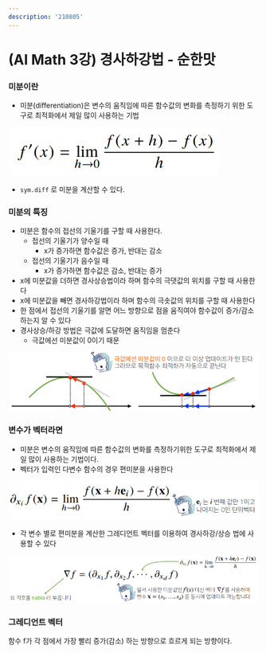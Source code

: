 ```yaml
---
description: '210805'
---
```


# \(AI Math 3강\) 경사하강법 - 순한맛

### 미분이란

* 미분\(differentiation\)은 변수의 움직임에 따른 함수값의 변화를 측정하기 위한 도구로 최적화에서 제일 많이 사용하는 기법

![](../../../../.gitbook/assets/image%20%28743%29.png)

* `sym.diff` 로 미분을 계산할 수 있다.



### 미분의 특징

* 미분은 함수의 접선의 기울기를 구할 때 사용한다.
  * 접선의 기울기가 양수일 때
    * x가 증가하면 함수값은 증가, 반대는 감소
  * 접선의 기울기가 음수일 때
    * x가 증가하면 함수값은 감소, 반대는 증가
* x에 미분값을 더하면 경사상승법이라 하며 함수의 극댓값의 위치를 구할 때 사용한다
* x에 미분값을 빼면 경사하강법이라 하며 함수의 극솟값의 위치를 구할 때 사용한다
* 한 점에서 접선의 기울기를 알면 어느 방향으로 점을 움직여야 함수값이 증가/감소 하는지 알 수 있다
* 경사상승/하강 방법은 극값에 도달하면 움직임을 멈춘다
  * 극값에선 미분값이 0이기 때문

![](../../../../.gitbook/assets/image%20%28742%29.png)



### 변수가 벡터라면

* 미분은 변수의 움직임에 따른 함수값의 변화를 측정하기위한 도구로 최적화에서 제일 많이 사용하는 기법이다.
* 벡터가 입력인 다변수 함수의 경우 편미분을 사용한다

![](../../../../.gitbook/assets/image%20%28756%29.png)

* 각 변수 별로 편미분을 계산한 그레디언트 벡터를 이용하여 경사하강/상승 법에 사용할 수 있다

![](../../../../.gitbook/assets/image%20%28746%29.png)



### 그레디언트 벡터

함수 f가 각 점에서 가장 빨리 증가\(감소\) 하는 방향으로 흐르게 되는 방향이다.













